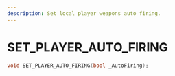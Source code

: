 ```yaml
---
description: Set local player weapons auto firing.
---
```


# SET\_PLAYER\_AUTO\_FIRING

```cpp
void SET_PLAYER_AUTO_FIRING(bool _AutoFiring);
```

